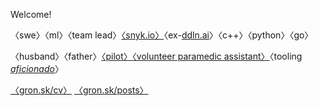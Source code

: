 Welcome! 

〈swe〉〈ml〉〈team lead〉[〈snyk.io〉](https://snyk.io)〈ex-[ddln.ai](https://daedalean.ai)〉〈c++〉〈python〉〈go〉

〈husband〉〈father〉[〈pilot〉](https://user-images.githubusercontent.com/9802715/217235250-a156004b-363d-40b6-aa35-901688390695.png)[〈volunteer paramedic assistant〉](https://user-images.githubusercontent.com/9802715/217235226-396bb65c-4956-4f64-97f2-52873b779737.png)〈tooling [*aficionado*](https://github.com/agronskiy/dotfiles)〉

[〈gron.sk/cv〉](https://gron.sk/cv) [〈gron.sk/posts〉](https://gronskiy.com/posts)
